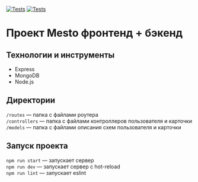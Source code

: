 [![Tests](https://github.com/Mariyazakharova73/express-mesto-gha/actions/workflows/tests-13-sprint.yml/badge.svg)](https://github.com/Mariyazakharova73/express-mesto-gha/actions/workflows/tests-13-sprint.yml) [![Tests](https://github.com/Mariyazakharova73/express-mesto-gha/actions/workflows/tests-14-sprint.yml/badge.svg)](https://github.com/Mariyazakharova73/express-mesto-gha/actions/workflows/tests-14-sprint.yml)

# Проект Mesto фронтенд + бэкенд

## Технологии и инструменты

* Express
* MongoDB
* Node.js

## Директории

`/routes` — папка с файлами роутера  
`/controllers` — папка с файлами контроллеров пользователя и карточки   
`/models` — папка с файлами описания схем пользователя и карточки  

## Запуск проекта

`npm run start` — запускает сервер   
`npm run dev` — запускает сервер с hot-reload  
`npm run lint` — запускает eslint
